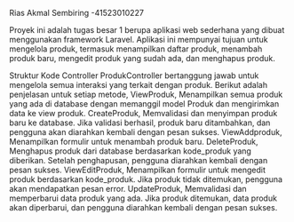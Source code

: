 Rias Akmal Sembiring -41523010227

Proyek ini adalah tugas besar 1 berupa aplikasi web sederhana yang dibuat menggunakan framework Laravel. Aplikasi ini mempunyai tujuan
untuk mengelola produk, termasuk menampilkan daftar produk, menambah produk baru, mengedit produk yang sudah ada, dan menghapus produk.

Struktur Kode
Controller ProdukController bertanggung jawab untuk mengelola semua interaksi yang terkait dengan produk. Berikut adalah penjelasan untuk setiap metode, ViewProduk, Menampilkan semua produk yang ada di database dengan memanggil model Produk dan mengirimkan data ke view produk. CreateProduk, Memvalidasi dan menyimpan produk baru ke database. Jika validasi berhasil, produk baru ditambahkan, dan pengguna akan diarahkan kembali dengan pesan sukses. ViewAddproduk, Menampilkan formulir untuk menambah produk baru. DeleteProduk, Menghapus produk dari database berdasarkan kode_produk yang diberikan. Setelah penghapusan, pengguna diarahkan kembali dengan pesan sukses. ViewEditProduk, Menampilkan formulir untuk mengedit produk berdasarkan kode_produk. Jika produk tidak ditemukan, pengguna akan mendapatkan pesan error. UpdateProduk, Memvalidasi dan memperbarui data produk yang ada. Jika produk ditemukan, data produk akan diperbarui, dan pengguna diarahkan kembali dengan pesan sukses.

